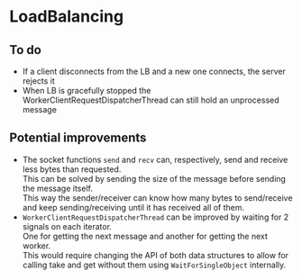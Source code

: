 # LoadBalancing

## To do

- If a client disconnects from the LB and a new one connects, the server rejects it  
- When LB is gracefully stopped the WorkerClientRequestDispatcherThread can still hold an unprocessed message  

## Potential improvements

- The socket functions `send` and `recv` can, respectively, send and receive less bytes than requested.  
  This can be solved by sending the size of the message before sending the message itself.  
  This way the sender/receiver can know how many bytes to send/receive and keep sending/receiving until it has received all of them.  
- `WorkerClientRequestDispatcherThread` can be improved by waiting for 2 signals on each iterator.  
  One for getting the next message and another for getting the next worker.  
  This would require changing the API of both data structures to allow for calling take and get without them using `WaitForSingleObject` internally.  